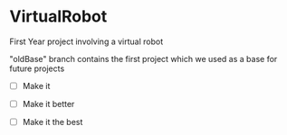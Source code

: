 VirtualRobot
============

First Year project involving a virtual robot

"oldBase" branch contains the first project which we used as a base for future projects

- [ ] Make it
- [ ] Make it better
- [ ] Make it the best


